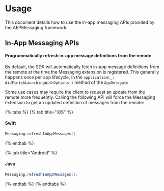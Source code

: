 # Usage

This document details how to use the in-app messaging APIs provided by the AEPMessaging framework.

## In-App Messaging APIs

#### Programmatically refresh in-app message definitions from the remote

By default, the SDK will automatically fetch in-app message definitions from the remote at the time the Messaging extension is registered. This generally happens once per app lifecycle, in the `application(_: didFinishLaunchingWithOptions:)` method of the `AppDelegate`.

Some use cases may require the client to request an update from the remote more frequently. Calling the following API will force the Messaging extension to get an updated definition of messages from the remote:

{% tabs %}
{% tab title="iOS" %}

#### Swift

```swift
Messaging.refreshInAppMessages()
```

{% endtab %}

{% tab title="Android" %}

#### Java

```java
Messaging.refreshInAppMessages();
```

{% endtab %}
{% endtabs %}
